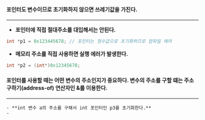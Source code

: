 #### 포인터도 변수이므로 초기화하지 않으면 쓰레기값을 가진다. ####
____
- **포인터에 직접 절대주소를 대입해서는 안된다.**
```c
int *p1 = 0x123445678; // 포인터는 정수값으로 초기화하므로 컴파일 에러
```

- **메모리 주소를 직접 사용하면 실행 에러가 발생한다.**
```c
int *p2 = (int*)0x12345678;
```

#### 포인터를 사용할 때는 어떤 변수의 주소인지가 중요하다. 변수의 주소를 구할 떄는 주소 구하기(address-of) 연산자인 &를 이용한다. ####
____
	- **int 변수 a의 주소를 구해서 int 포인터인 p3를 초기화한다.**
	-